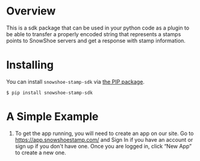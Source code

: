 # Overview
This is a sdk package that can be used in your python code as a plugin to be able to transfer a properly encoded string that represents a stamps points to SnowShoe servers and get a response with stamp information.

# Installing

You can install `snowshoe-stamp-sdk` via [the PIP package](https://pypi.org/project/snowshoe-stamp-sdk/). 

    $ pip install snowshoe-stamp-sdk

# A Simple Example

1. To get the app running, you will need to create an app on our site. Go to https://app.snowshoestamp.com/ and Sign In if you have an account or sign up if you don't have one. Once you are logged in, click “New App” to create a new one.






